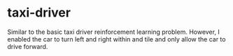 # taxi-driver
Similar to the basic taxi driver reinforcement learning problem. However, I enabled the car to turn left and right within and tile and only allow the car to drive forward.
